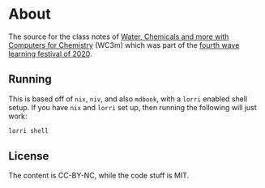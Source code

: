 # About

The source for the class notes of [Water, Chemicals and more with Computers for Chemistry](https://haozeke.github.io/WC3m-wlf4) (WC3m) which was part of the [fourth wave learning festival of 2020](http://www.wavelf.org/ij6TzydE3kTSF8cwwIUj).

## Running

This is based off of `nix`, `niv`, and also `mdbook`, with a `lorri` enabled shell setup. If you have `nix` and `lorri` set up, then running the following will just work:

```bash
lorri shell
```

## License

The content is CC-BY-NC, while the code stuff is MIT.
